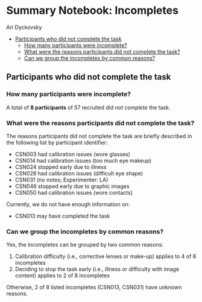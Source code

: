 Summary Notebook: Incompletes
================
Ari Dyckovsky

  - [Participants who did not complete the
    task](#participants-who-did-not-complete-the-task)
      - [How many participants were
        incomplete?](#how-many-participants-were-incomplete)
      - [What were the reasons participants did not complete the
        task?](#what-were-the-reasons-participants-did-not-complete-the-task)
      - [Can we group the incompletes by common
        reasons?](#can-we-group-the-incompletes-by-common-reasons)

## Participants who did not complete the task

### How many participants were incomplete?

A total of **8 participants** of 57 recruited did *not complete* the
task.

### What were the reasons participants did not complete the task?

The reasons participants did not complete the task are briefly described
in the following list by participant identifier:

  - CSN003 had calibration issues (wore glasses)
  - CSN014 had calibration issues (too much eye makeup)
  - CSN024 stopped early due to illness
  - CSN028 had calibration issues (difficult eye shape)
  - CSN031 (no notes; Experimenter: LA)
  - CSN046 stopped early due to graphic images
  - CSN050 had calibration issues (wore contacts)

Currently, we do not have enough information on:

  - CSN013 may have completed the task

### Can we group the incompletes by common reasons?

Yes, the incompletes can be grouped by two common reasons:

1.  Calibration difficulty (i.e., corrective lenses or make-up) applies
    to 4 of 8 incompletes
2.  Deciding to stop the task early (i.e., illness or difficulty with
    image content) applies to 2 of 8 incompletes

Otherwise, 2 of 8 listed incompletes (CSN013, CSN031) have unknown
reasons.
